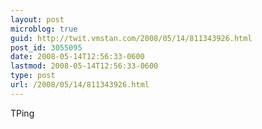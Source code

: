```yaml
---
layout: post
microblog: true
guid: http://twit.vmstan.com/2008/05/14/811343926.html
post_id: 3055095
date: 2008-05-14T12:56:33-0600
lastmod: 2008-05-14T12:56:33-0600
type: post
url: /2008/05/14/811343926.html
---
```

TPing
